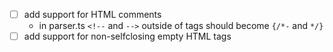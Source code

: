 * [ ] add support for HTML comments
  * in parser.ts `<!--` and `-->` outside of tags should become `{/*-` and `*/}`
* [ ] add support for non-selfclosing empty HTML tags
